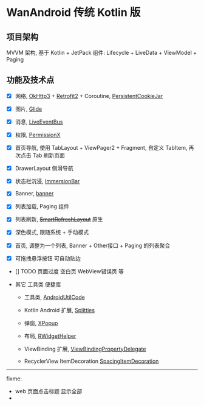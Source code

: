 # WanAndroid 传统 Kotlin 版

## 项目架构

MVVM 架构, 基于 Kotlin + JetPack 组件: Lifecycle + LiveData + ViewModel + Paging

## 功能及技术点

- [x] 网络, [OkHttp3](https://github.com/square/okhttp) + [Retrofit2](https://github.com/square/retrofit) + Coroutine, [PersistentCookieJar](https://github.com/franmontiel/PersistentCookieJar)

- [x] 图片, [Glide](https://github.com/bumptech/glide)

- [x] 消息, [LiveEventBus](https://github.com/JeremyLiao/LiveEventBus)

- [x] 权限, [PermissionX](https://github.com/guolindev/PermissionX)

- [x] 首页导航, 使用 TabLayout + ViewPager2 + Fragment, 自定义 TabItem, 再次点击 Tab 刷新页面

- [x] DrawerLayout 侧滑导航

- [x] 状态栏沉浸, [ImmersionBar](https://github.com/gyf-dev/ImmersionBar)

- [x] Banner, [banner](https://github.com/youth5201314/banner)

- [x] 列表加载, Paging 组件

- [x] 列表刷新, ~~[SmartRefreshLayout](https://github.com/scwang90/SmartRefreshLayout)~~ 原生

- [x] 深色模式, 跟随系统 + 手动模式

- [x] 首页, 调整为一个列表, Banner + Other接口 + Paging 的列表聚合

- [x] 可拖拽悬浮按钮 可自动贴边

- [] TODO 页面过度 空白页 WebView错误页 等

- 其它 工具类 便捷库

  - 工具类, [AndroidUtilCode](https://github.com/Blankj/AndroidUtilCode)

  - Kotlin Android 扩展, [Splitties](https://github.com/LouisCAD/Splitties)

  - 弹窗, [XPopup](https://github.com/li-xiaojun/XPopup)

  - 布局, [RWidgetHelper](https://github.com/RuffianZhong/RWidgetHelper)

  - ViewBinding 扩展, [ViewBindingPropertyDelegate](https://github.com/androidbroadcast/ViewBindingPropertyDelegate)

  - RecyclerView ItemDecoration [SpacingItemDecoration](https://github.com/grzegorzojdana/SpacingItemDecoration)

---

fixme:

- web 页面点击标题 显示全部
- 
